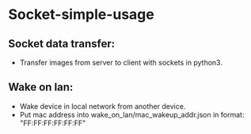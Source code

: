 # Socket-simple-usage

## Socket data transfer:
* Transfer images from server to client with sockets in python3.

## Wake on lan:
* Wake device in local network from another device.
* Put mac address into wake_on_lan/mac_wakeup_addr.json in format: "FF:FF:FF:FF:FF:FF"
